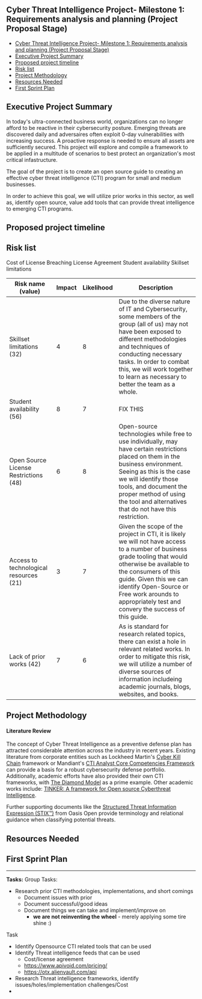 ## Cyber Threat Intelligence Project- Milestone 1: Requirements analysis and planning (Project Proposal Stage)

- [Cyber Threat Intelligence Project- Milestone 1: Requirements analysis and planning (Project Proposal Stage)](#cyber-threat-intelligence-project--milestone-1-requirements-analysis-and-planning-project-proposal-stage)
- [Executive Project Summary](#executive-project-summary)
- [Proposed project timeline](#proposed-project-timeline)
- [Risk list](#risk-list)
- [Project Methodology](#project-methodology)
- [Resources Needed](#resources-needed)
- [First Sprint Plan](#first-sprint-plan)

## Executive Project Summary
In today's ultra-connected business world, organizations can no longer afford to be reactive in their cybersecurity posture.  Emerging threats are discovered daily and adversaires often exploit 0-day vulnerabilities with increasing success.  A proactive response is needed to ensure all assets are sufficiently secured.  This project will explore and compile a framework to be applied in a multitude of scenarios to best protect an organization's most critical infastructure.

The goal of the project is to create an open source guide to creating an effective cyber threat intelligence (CTI) program for small and medium businesses. 

In order to achieve this goal, we will utilize prior works in this sector, as well as, identify open source, value add tools that can provide threat intelligence to emerging CTI programs.



## Proposed project timeline


## Risk list
Cost of License
Breaching License Agreement
Student availability
Skillset limitations

|Risk name (value)  | Impact     | Likelihood | Description |
|-------------------|------------|------------|-------------|
| Skillset limitations (32) | 4 | 8 | Due to the diverse nature of IT and Cybersecurity, some members of the group (all of us) may not have been exposed to different methodologies and techniques of conducting necessary tasks. In order to combat this, we will work together to learn as necessary to better the team as a whole. |
| Student availability (56) | 8 | 7 | FIX THIS |
| Open Source License Restrictions (48) | 6 | 8 | Open-source technologies while free to use individually, may have certain restrictions placed on them in the business environment. Seeing as this is the case we will identify those tools, and document the proper method of using the tool and alternatives that do not have this restriction. |
| Access to technological resources (21) | 3 | 7 | Given the scope of the project in CTI, it is likely we will not have access to a number of business grade tooling that would otherwise be available to the consumers of this guide. Given this we can identify Open-Source or Free work arounds to appropriately test and convery the success of this guide. |
| Lack of prior works (42) | 7 | 6 | As is standard for research related topics, there can exist a hole in relevant related works. In order to mitigate this risk, we will utilize a number of diverse sources of information includeing academic journals, blogs, websites, and books. |

## Project Methodology
#### Literature Review
The concept of Cyber Threat Intelligence as a preventive defense plan has attracted considerable attention across the industry in recent years.  Existing literature from corporate entities such as Lockheed Martin's <a href="https://www.lockheedmartin.com/en-us/capabilities/cyber/cyber-kill-chain.html">Cyber Kill Chain</a> framework or Mandiant's <a href="https://www.mandiant.com/resources/blog/cti-analyst-core-competencies-framework">CTI Analyst Core Competencies Framework</a> can provide a basis for a robust cybersecurity defense portfolio.  Additionally, academic efforts have also provided their own CTI frameworks, with <a href="https://www.recordedfuture.com/blog/diamond-model-intrusion-analysis">The Diamond Model</a> as a prime example.  Other academic works include: <a href="https://arxiv.org/abs/2102.05571">TINKER: A framework for Open source Cyberthreat Intelligence</a>. 

Further supporting documents like the <a href="https://docs.oasis-open.org/cti/stix/v2.1/cs01/stix-v2.1-cs01.html">Structured Threat Information Expression (STIX™)</a> from Oasis Open provide terminology and relational guidance when classifying potential threats.  


## Resources Needed

## First Sprint Plan
---
**Tasks:**
Group Tasks:
- Research prior CTI methodologies, implementations, and short comings
  - Document issues with prior
  - Document successful/good ideas
  - Document things we can take and implement/improve on
    - **we are not reinventing the wheel** - merely applying some tire shine :)

Task
 - Identify Opensource CTI related tools that can be used
 - Identify Threat intelligence feeds that can be used
   - Cost/license agreement
   - https://www.apivoid.com/pricing/
   - https://otx.alienvault.com/api
 - Research Threat intelligence frameworks, identify issues/holes/implementation challenges/Cost
 - 
